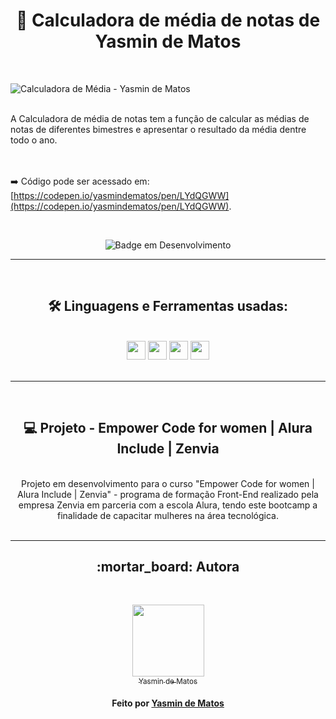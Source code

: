 <h1 align="center"> 📝 Calculadora de média de notas de Yasmin de Matos </h1>

<br>

![Calculadora de Média - Yasmin de Matos](https://user-images.githubusercontent.com/98225965/193301675-4b5e06eb-319d-401d-bc15-c4afa59685cd.png)

<br>
A Calculadora de média de notas tem a função de calcular as médias de notas de diferentes bimestres e apresentar o resultado da média dentre todo o ano.

<br><br>
➡️ Código pode ser acessado em: [https://codepen.io/yasmindematos/pen/LYdQGWW](https://codepen.io/yasmindematos/pen/LYdQGWW).

<br>
<div style="display: inline_block" align="center">

![Badge em Desenvolvimento](http://img.shields.io/static/v1?label=STATUS&message=EM%20DESENVOLVIMENTO&color=GREEN&style=for-the-badge)

  
<hr>
<br>
<div style="display: inline_block" align="center">  
<h2 align="center"><strong>🛠  Linguagens e Ferramentas usadas:</strong></h1><br>
  <img width="30" src="https://cdn.jsdelivr.net/gh/devicons/devicon/icons/html5/html5-original.svg" />
  <img width="30" src="https://cdn.jsdelivr.net/gh/devicons/devicon/icons/css3/css3-original.svg" />
  <img width="30" src="https://cdn.jsdelivr.net/gh/devicons/devicon/icons/javascript/javascript-original.svg" />
  <img width="30" src="https://cdn.jsdelivr.net/gh/devicons/devicon/icons/vscode/vscode-original.svg" />
</div>
<br>


<hr>
<br>
<h2 align="center"><strong>💻 Projeto - Empower Code for women | Alura Include | Zenvia</strong></h1><br>
Projeto em desenvolvimento para o curso "Empower Code for women | Alura Include | Zenvia" - programa de formação Front-End realizado pela empresa Zenvia em parceria com a escola Alura, tendo este bootcamp a finalidade de capacitar mulheres na área tecnológica.
<br>

<br>
<hr>
<h2 align="center"><strong>:mortar_board: Autora</strong></h1><br> 


[<img src="https://avatars.githubusercontent.com/u/98225965" width=115><br><sub>Yasmin de Matos</sub>](https://github.com/yasmindematos) 


<h4 align="center">
   Feito por  <a href="https://www.linkedin.com/in/yasmindematos/" target="_blank"> Yasmin de Matos </a>
</h4>
